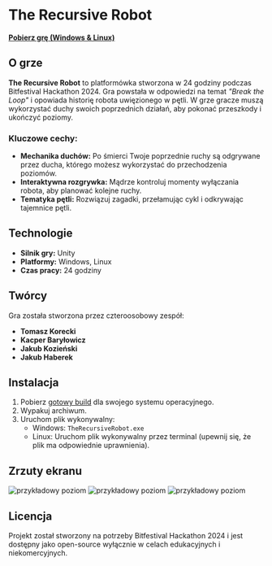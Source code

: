 # The Recursive Robot

[**Pobierz grę (Windows & Linux)**](https://polslpl-my.sharepoint.com/:f:/g/personal/kb305480_student_polsl_pl/EvZODStVKHlPg3LFsuC8b9MBnT6zq7oXTsfkqK2Wftz8WA?e=u3ze2s)

## O grze
**The Recursive Robot** to platformówka stworzona w 24 godziny podczas Bitfestival Hackathon 2024. Gra powstała w odpowiedzi na temat *"Break the Loop"* i opowiada historię robota uwięzionego w pętli. W grze gracze muszą wykorzystać duchy swoich poprzednich działań, aby pokonać przeszkody i ukończyć poziomy.

### Kluczowe cechy:
- **Mechanika duchów:** Po śmierci Twoje poprzednie ruchy są odgrywane przez ducha, którego możesz wykorzystać do przechodzenia poziomów.
- **Interaktywna rozgrywka:** Mądrze kontroluj momenty wyłączania robota, aby planować kolejne ruchy.
- **Tematyka pętli:** Rozwiązuj zagadki, przełamując cykl i odkrywając tajemnice pętli.

## Technologie
- **Silnik gry:** Unity
- **Platformy:** Windows, Linux
- **Czas pracy:** 24 godziny

## Twórcy
Gra została stworzona przez czteroosobowy zespół:
- **Tomasz Korecki**
- **Kacper Baryłowicz**    
- **Jakub Kozieński**  
- **Jakub Haberek**  

## Instalacja
1. Pobierz [gotowy build](https://polslpl-my.sharepoint.com/:f:/g/personal/kb305480_student_polsl_pl/EvZODStVKHlPg3LFsuC8b9MBnT6zq7oXTsfkqK2Wftz8WA?e=u3ze2s) dla swojego systemu operacyjnego.
2. Wypakuj archiwum.
3. Uruchom plik wykonywalny:
   - Windows: `TheRecursiveRobot.exe`
   - Linux: Uruchom plik wykonywalny przez terminal (upewnij się, że plik ma odpowiednie uprawnienia).

## Zrzuty ekranu
![przykładowy poziom](screenshots/Screenshot1)
![przykładowy poziom](screenshots/Screenshot2)
![przykładowy poziom](screenshots/Screenshot3)
## Licencja
Projekt został stworzony na potrzeby Bitfestival Hackathon 2024 i jest dostępny jako open-source wyłącznie w celach edukacyjnych i niekomercyjnych.
